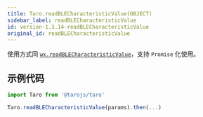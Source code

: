 ```yaml
---
title: Taro.readBLECharacteristicValue(OBJECT)
sidebar_label: readBLECharacteristicValue
id: version-1.3.14-readBLECharacteristicValue
original_id: readBLECharacteristicValue
---
```


使用方式同 [`wx.readBLECharacteristicValue`](https://developers.weixin.qq.com/miniprogram/dev/api/device/bluetooth/wx.readBLECharacteristicValue.html)，支持 `Promise` 化使用。

## 示例代码

```jsx
import Taro from '@tarojs/taro'

Taro.readBLECharacteristicValue(params).then(...)
```

  